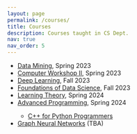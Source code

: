```yaml
---
layout: page
permalink: /courses/
title: Courses
description: Courses taught in CS Dept.
nav: true
nav_order: 5
---
```


<ul>
 <li> <a href="https://fum-cs.github.io/cs-bsc-dm/">Data Mining</a>, Spring 2023</li>
 <li> <a href="https://fum-cs.github.io/cw2/">Computer Workshop II</a>, Spring 2023</li>
 <li> <a href="https://fum-cs.github.io/dl/">Deep Learning</a>, Fall 2023</li>
 <li> <a href="https://fum-cs.github.io/fds/">Foundations of Data Science</a>, Fall 2023</li>
 <li> <a href="https://fum-cs.github.io/learning-theory/">Learning Theory</a>, Spring 2024</li>
 <li> <a href="https://fum-cs.github.io/modern-cpp/">Advanced Programming</a>, Spring 2024</li>
 	<ul>
		<li><a href="https://fum-cs.github.io/cpp4python/">C++ for Python Programmers</a></li>
	</ul>
 <!--<li> <a href="https://fum-cs.github.io/ci/"> Computational Intelligence, Spring 2024</a></li>
	 <ul>
		<li><a href="https://fum-cs.github.io/neural-networks/">Neural Networks</a></li>
		<li><a href="">Evolutionary Algorithms</a></li>
		<li><a href="">Fuzzy Logic</a></li>
	</ul> -->
 <li> <a href="https://fum-cs.github.io/gnn/">Graph Neural Networks</a> (TBA)</li>
</ul> 

<!-- For now, this page is assumed to be a static description of your courses. You can convert it to a collection similar to `_projects/` so that you can have a dedicated page for each course.

Organize your courses by years, topics, or universities, however you like! -->
